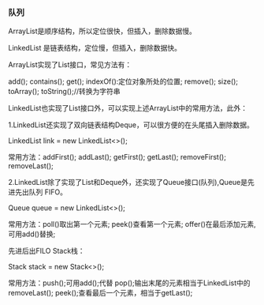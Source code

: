 ### 队列

ArrayList是顺序结构，所以定位很快，但插入，删除数据慢。

LinkedList 是链表结构，定位慢，但插入，删除数据快。

ArrayList实现了List接口，常见方法有：

add(); contains(); get(); indexOf():定位对象所处的位置; remove(); size(); toArray(); toString();//转换为字符串

LinkedList也实现了List接口外，可以实现上述ArrayList中的常用方法，此外：

1.LinkedList还实现了双向链表结构Deque，可以很方便的在头尾插入删除数据。

LinkedList<class> link = new LinkedList<>();

常用方法：addFirst(); addLast(); getFirst(); getLast(); removeFirst(); removeLast();

2.LinkedList除了实现了List和Deque外，还实现了Queue接口(队列),Queue是先进先出队列 FIFO。

Queue<class> queue = new LinkedList<>();

常用方法：poll()取出第一个元素; peek()查看第一个元素; offer()在最后添加元素,可用add()替换;

先进后出FILO Stack栈：

Stack<class> stack = new Stack<>();

常用方法：push();可用add();代替 pop();输出末尾的元素相当于LinkedList中的removeLast(); peek();查看最后一个元素，相当于getLast();
